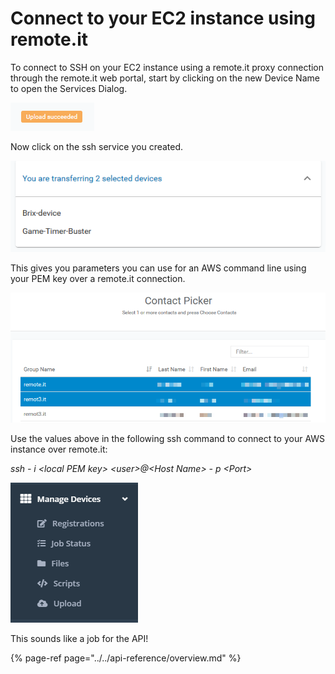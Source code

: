 # Connect to your EC2 instance using remote.it

To connect to SSH on your EC2 instance using a remote.it proxy connection through the remote.it web portal, start by clicking on the new Device Name to open the Services Dialog.

![](../../.gitbook/assets/image%20%2821%29.png)

Now click on the ssh service you created.

![](../../.gitbook/assets/image%20%28304%29.png)

This gives you parameters you can use for an AWS command line using your PEM key over a remote.it connection.

![](../../.gitbook/assets/image%20%28213%29.png)

Use the values above in the following ssh command to connect to your AWS instance over remote.it:

_ssh - i &lt;local PEM key&gt; &lt;user&gt;@&lt;Host Name&gt; - p &lt;Port&gt;_

![](../../.gitbook/assets/image%20%28423%29.png)

This sounds like a job for the API!

{% page-ref page="../../api-reference/overview.md" %}

